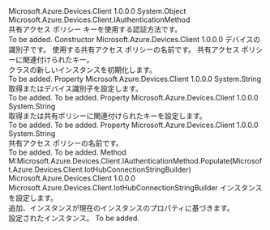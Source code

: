 <Type Name="DeviceAuthenticationWithSharedAccessPolicyKey" FullName="Microsoft.Azure.Devices.Client.DeviceAuthenticationWithSharedAccessPolicyKey">
  <TypeSignature Language="C#" Value="public sealed class DeviceAuthenticationWithSharedAccessPolicyKey : Microsoft.Azure.Devices.Client.IAuthenticationMethod" />
  <TypeSignature Language="ILAsm" Value=".class public auto ansi sealed beforefieldinit DeviceAuthenticationWithSharedAccessPolicyKey extends System.Object implements class Microsoft.Azure.Devices.Client.IAuthenticationMethod" />
  <TypeSignature Language="DocId" Value="T:Microsoft.Azure.Devices.Client.DeviceAuthenticationWithSharedAccessPolicyKey" />
  <TypeSignature Language="VB.NET" Value="Public NotInheritable Class DeviceAuthenticationWithSharedAccessPolicyKey&#xA;Implements IAuthenticationMethod" />
  <TypeSignature Language="F#" Value="type DeviceAuthenticationWithSharedAccessPolicyKey = class&#xA;    interface IAuthenticationMethod" />
  <AssemblyInfo>
    <AssemblyName>Microsoft.Azure.Devices.Client</AssemblyName>
    <AssemblyVersion>1.0.0.0</AssemblyVersion>
  </AssemblyInfo>
  <Base>
    <BaseTypeName>System.Object</BaseTypeName>
  </Base>
  <Interfaces>
    <Interface>
      <InterfaceName>Microsoft.Azure.Devices.Client.IAuthenticationMethod</InterfaceName>
    </Interface>
  </Interfaces>
  <Docs>
    <summary>
            共有アクセス ポリシー キーを使用する認証方法です。 
            </summary>
    <remarks>To be added.</remarks>
  </Docs>
  <Members>
    <Member MemberName=".ctor">
      <MemberSignature Language="C#" Value="public DeviceAuthenticationWithSharedAccessPolicyKey (string deviceId, string policyName, string key);" />
      <MemberSignature Language="ILAsm" Value=".method public hidebysig specialname rtspecialname instance void .ctor(string deviceId, string policyName, string key) cil managed" />
      <MemberSignature Language="DocId" Value="M:Microsoft.Azure.Devices.Client.DeviceAuthenticationWithSharedAccessPolicyKey.#ctor(System.String,System.String,System.String)" />
      <MemberSignature Language="VB.NET" Value="Public Sub New (deviceId As String, policyName As String, key As String)" />
      <MemberSignature Language="F#" Value="new Microsoft.Azure.Devices.Client.DeviceAuthenticationWithSharedAccessPolicyKey : string * string * string -&gt; Microsoft.Azure.Devices.Client.DeviceAuthenticationWithSharedAccessPolicyKey" Usage="new Microsoft.Azure.Devices.Client.DeviceAuthenticationWithSharedAccessPolicyKey (deviceId, policyName, key)" />
      <MemberType>Constructor</MemberType>
      <AssemblyInfo>
        <AssemblyName>Microsoft.Azure.Devices.Client</AssemblyName>
        <AssemblyVersion>1.0.0.0</AssemblyVersion>
      </AssemblyInfo>
      <Parameters>
        <Parameter Name="deviceId" Type="System.String" />
        <Parameter Name="policyName" Type="System.String" />
        <Parameter Name="key" Type="System.String" />
      </Parameters>
      <Docs>
        <param name="deviceId">デバイスの識別子です。</param>
        <param name="policyName">使用する共有アクセス ポリシーの名前です。</param>
        <param name="key">共有アクセス ポリシーに関連付けられたキー。</param>
        <summary>
            <see cref="T:Microsoft.Azure.Devices.Client.DeviceAuthenticationWithSharedAccessPolicyKey" /> クラスの新しいインスタンスを初期化します。
            </summary>
        <remarks>To be added.</remarks>
      </Docs>
    </Member>
    <Member MemberName="DeviceId">
      <MemberSignature Language="C#" Value="public string DeviceId { get; set; }" />
      <MemberSignature Language="ILAsm" Value=".property instance string DeviceId" />
      <MemberSignature Language="DocId" Value="P:Microsoft.Azure.Devices.Client.DeviceAuthenticationWithSharedAccessPolicyKey.DeviceId" />
      <MemberSignature Language="VB.NET" Value="Public Property DeviceId As String" />
      <MemberSignature Language="F#" Value="member this.DeviceId : string with get, set" Usage="Microsoft.Azure.Devices.Client.DeviceAuthenticationWithSharedAccessPolicyKey.DeviceId" />
      <MemberType>Property</MemberType>
      <AssemblyInfo>
        <AssemblyName>Microsoft.Azure.Devices.Client</AssemblyName>
        <AssemblyVersion>1.0.0.0</AssemblyVersion>
      </AssemblyInfo>
      <ReturnValue>
        <ReturnType>System.String</ReturnType>
      </ReturnValue>
      <Docs>
        <summary>
            取得またはデバイス識別子を設定します。
            </summary>
        <value>To be added.</value>
        <remarks>To be added.</remarks>
      </Docs>
    </Member>
    <Member MemberName="Key">
      <MemberSignature Language="C#" Value="public string Key { get; set; }" />
      <MemberSignature Language="ILAsm" Value=".property instance string Key" />
      <MemberSignature Language="DocId" Value="P:Microsoft.Azure.Devices.Client.DeviceAuthenticationWithSharedAccessPolicyKey.Key" />
      <MemberSignature Language="VB.NET" Value="Public Property Key As String" />
      <MemberSignature Language="F#" Value="member this.Key : string with get, set" Usage="Microsoft.Azure.Devices.Client.DeviceAuthenticationWithSharedAccessPolicyKey.Key" />
      <MemberType>Property</MemberType>
      <AssemblyInfo>
        <AssemblyName>Microsoft.Azure.Devices.Client</AssemblyName>
        <AssemblyVersion>1.0.0.0</AssemblyVersion>
      </AssemblyInfo>
      <ReturnValue>
        <ReturnType>System.String</ReturnType>
      </ReturnValue>
      <Docs>
        <summary>
            取得または共有ポリシーに関連付けられたキーを設定します。
            </summary>
        <value>To be added.</value>
        <remarks>To be added.</remarks>
      </Docs>
    </Member>
    <Member MemberName="PolicyName">
      <MemberSignature Language="C#" Value="public string PolicyName { get; set; }" />
      <MemberSignature Language="ILAsm" Value=".property instance string PolicyName" />
      <MemberSignature Language="DocId" Value="P:Microsoft.Azure.Devices.Client.DeviceAuthenticationWithSharedAccessPolicyKey.PolicyName" />
      <MemberSignature Language="VB.NET" Value="Public Property PolicyName As String" />
      <MemberSignature Language="F#" Value="member this.PolicyName : string with get, set" Usage="Microsoft.Azure.Devices.Client.DeviceAuthenticationWithSharedAccessPolicyKey.PolicyName" />
      <MemberType>Property</MemberType>
      <AssemblyInfo>
        <AssemblyName>Microsoft.Azure.Devices.Client</AssemblyName>
        <AssemblyVersion>1.0.0.0</AssemblyVersion>
      </AssemblyInfo>
      <ReturnValue>
        <ReturnType>System.String</ReturnType>
      </ReturnValue>
      <Docs>
        <summary>
            共有アクセス ポリシーの名前です。
            </summary>
        <value>To be added.</value>
        <remarks>To be added.</remarks>
      </Docs>
    </Member>
    <Member MemberName="Populate">
      <MemberSignature Language="C#" Value="public Microsoft.Azure.Devices.Client.IotHubConnectionStringBuilder Populate (Microsoft.Azure.Devices.Client.IotHubConnectionStringBuilder iotHubConnectionStringBuilder);" />
      <MemberSignature Language="ILAsm" Value=".method public hidebysig newslot virtual instance class Microsoft.Azure.Devices.Client.IotHubConnectionStringBuilder Populate(class Microsoft.Azure.Devices.Client.IotHubConnectionStringBuilder iotHubConnectionStringBuilder) cil managed" />
      <MemberSignature Language="DocId" Value="M:Microsoft.Azure.Devices.Client.DeviceAuthenticationWithSharedAccessPolicyKey.Populate(Microsoft.Azure.Devices.Client.IotHubConnectionStringBuilder)" />
      <MemberSignature Language="F#" Value="abstract member Populate : Microsoft.Azure.Devices.Client.IotHubConnectionStringBuilder -&gt; Microsoft.Azure.Devices.Client.IotHubConnectionStringBuilder&#xA;override this.Populate : Microsoft.Azure.Devices.Client.IotHubConnectionStringBuilder -&gt; Microsoft.Azure.Devices.Client.IotHubConnectionStringBuilder" Usage="deviceAuthenticationWithSharedAccessPolicyKey.Populate iotHubConnectionStringBuilder" />
      <MemberType>Method</MemberType>
      <Implements>
        <InterfaceMember>M:Microsoft.Azure.Devices.Client.IAuthenticationMethod.Populate(Microsoft.Azure.Devices.Client.IotHubConnectionStringBuilder)</InterfaceMember>
      </Implements>
      <AssemblyInfo>
        <AssemblyName>Microsoft.Azure.Devices.Client</AssemblyName>
        <AssemblyVersion>1.0.0.0</AssemblyVersion>
      </AssemblyInfo>
      <ReturnValue>
        <ReturnType>Microsoft.Azure.Devices.Client.IotHubConnectionStringBuilder</ReturnType>
      </ReturnValue>
      <Parameters>
        <Parameter Name="iotHubConnectionStringBuilder" Type="Microsoft.Azure.Devices.Client.IotHubConnectionStringBuilder" />
      </Parameters>
      <Docs>
        <param name="iotHubConnectionStringBuilder">インスタンスを設定します。</param>
        <summary>
            追加、<see cref="T:Microsoft.Azure.Devices.Client.IotHubConnectionStringBuilder" />インスタンスが現在のインスタンスのプロパティに基づきます。
            </summary>
        <returns>設定された<see cref="T:Microsoft.Azure.Devices.Client.IotHubConnectionStringBuilder" />インスタンス。</returns>
        <remarks>To be added.</remarks>
      </Docs>
    </Member>
  </Members>
</Type>